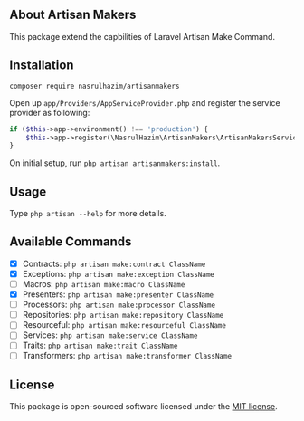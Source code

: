 ## About Artisan Makers

This package extend the capbilities of Laravel Artisan Make Command.

## Installation

```
composer require nasrulhazim/artisanmakers
```

Open up `app/Providers/AppServiceProvider.php` and register the service provider as following:

```php
if ($this->app->environment() !== 'production') {
    $this->app->register(\NasrulHazim\ArtisanMakers\ArtisanMakersServiceProvider::class);
}
```

On initial setup, run `php artisan artisanmakers:install`.

## Usage

Type `php artisan --help` for more details.

## Available Commands

- [x] Contracts: `php artisan make:contract ClassName`
- [x] Exceptions: `php artisan make:exception ClassName`
- [ ] Macros: `php artisan make:macro ClassName`
- [x] Presenters: `php artisan make:presenter ClassName`
- [ ] Processors: `php artisan make:processor ClassName`
- [ ] Repositories: `php artisan make:repository ClassName`
- [ ] Resourceful: `php artisan make:resourceful ClassName`
- [ ] Services: `php artisan make:service ClassName`
- [ ] Traits: `php artisan make:trait ClassName`
- [ ] Transformers: `php artisan make:transformer ClassName`

## License

This package is open-sourced software licensed under the [MIT license](http://opensource.org/licenses/MIT).